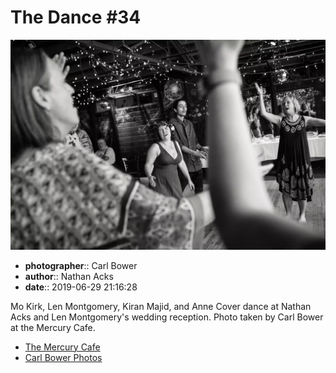 # The Dance #34

![Mo Kirk, Len Montgomery, Kiran Majid, and Anne Cover dance](assets/2019-06-29-set-4-the-dance-34.webp)

* **photographer**:: Carl Bower  
* **author**:: Nathan Acks  
* **date**:: 2019-06-29 21:16:28

Mo Kirk, Len Montgomery, Kiran Majid, and Anne Cover dance at Nathan Acks and Len Montgomery's wedding reception. Photo taken by Carl Bower at the Mercury Cafe.

* [The Mercury Cafe](http://mercurycafe.com)
* [Carl Bower Photos](https://carlbowerphotos.com)
